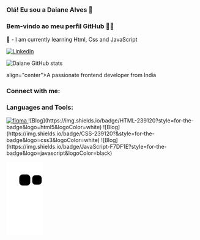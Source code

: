 ### Olá! Eu sou a Daiane Alves 👋
### Bem-vindo ao meu perfil GitHub 👩‍💻
 🌱 - I am currently learning Html, Css and JavaScript


          

[![LinkedIn](https://img.shields.io/badge/LinkedIn-0077B5?style=for-the-badge&logo=linkedin&logoColor=white)](https://www.linkedin.com/in/daiane-alves-de-oliveira/)

![Daiane GitHub stats](https://github-readme-stats.vercel.app/api?username=DaianedeOliveira&show_icons=true&theme=radical)


 align="center">A passionate frontend developer from India</h3>

<h3 align="left">Connect with me:</h3>
<p align="left">
</p>

<h3 align="left">Languages and Tools:</h3>
<p align="left"> <a href="https://www.figma.com/" target="_blank" rel="noreferrer"> <img src="https://www.vectorlogo.zone/logos/figma/figma-icon.svg" alt="figma" width="40" height="40"/> </a>
![Blog](https://img.shields.io/badge/HTML-239120?style=for-the-badge&logo=html5&logoColor=white)
![Blog](https://img.shields.io/badge/CSS-239120?&style=for-the-badge&logo=css3&logoColor=white)
![Blog](https://img.shields.io/badge/JavaScript-F7DF1E?style=for-the-badge&logo=javascript&logoColor=black)
</p>

![Snake animation](https://github.com/DaianedeOliveira/DaianedeOliveira/blob/output/github-contribution-grid-snake.svg)


